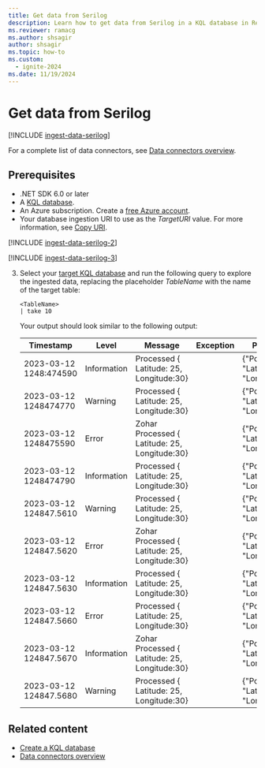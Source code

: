 ```yaml
---
title: Get data from Serilog
description: Learn how to get data from Serilog in a KQL database in Real-Time Intelligence.
ms.reviewer: ramacg
ms.author: shsagir
author: shsagir
ms.topic: how-to
ms.custom:
  - ignite-2024
ms.date: 11/19/2024
---
```

# Get data from Serilog

[!INCLUDE [ingest-data-serilog](~/../kusto-repo/data-explorer/includes/cross-repo/ingest-data-serilog.md)]

For a complete list of data connectors, see [Data connectors overview](data-connectors/data-connectors.md).

## Prerequisites

* .NET SDK 6.0 or later
* A [KQL database](/fabric/real-time-analytics/create-database).
* An Azure subscription. Create a [free Azure account](https://azure.microsoft.com/free/).<a id=ingestion-uri></a>
* Your database ingestion URI to use as the *TargetURI* value. For more information, see [Copy URI](access-database-copy-uri.md#copy-uri).

[!INCLUDE [ingest-data-serilog-2](~/../kusto-repo/data-explorer/includes/cross-repo/ingest-data-serilog-2.md)]

[!INCLUDE [ingest-data-serilog-3](~/../kusto-repo/data-explorer/includes/cross-repo/ingest-data-serilog-3.md)]

3. Select your [target KQL database](access-database-copy-uri.md) and run the following query to explore the ingested data, replacing the placeholder *TableName* with the name of the target table:

    ```kusto
    <TableName>
    | take 10
    ```

    Your output should look similar to the following output:

    |Timestamp  |Level  |Message  |Exception  | Properties | Position | Elapsed |
    |---------|---------|---------|---------|---------|---------|---------|
    | 2023-03-12 1248:474590 | Information | Processed { Latitude: 25, Longitude:30} | |  {"Position":  { "Latitude": 25, "Longitude":30} | { "Latitude": 25, "Longitude":30} |34 |
    | 2023-03-12 1248474770 | Warning | Processed { Latitude: 25, Longitude:30} | |  {"Position":  { "Latitude": 25, "Longitude":30} | { "Latitude": 25, "Longitude":30} |34 |
    | 2023-03-12 1248475590 | Error| Zohar Processed {  Latitude: 25, Longitude:30} | |  {"Position":  { "Latitude": 25, "Longitude":30} | { "Latitude": 25, "Longitude":30} |34 |
    | 2023-03-12 1248474790 | Information | Processed { Latitude: 25, Longitude:30} | |  {"Position":  { "Latitude": 25, "Longitude":30} | { "Latitude": 25, "Longitude":30} |34 |
    | 2023-03-12 124847.5610 | Warning | Processed { Latitude: 25, Longitude:30} | |  {"Position":  { "Latitude": 25, "Longitude":30} | { "Latitude": 25, "Longitude":30} |34 |
    | 2023-03-12 124847.5620 | Error| Zohar Processed {  Latitude: 25, Longitude:30} | |  {"Position":  { "Latitude": 25, "Longitude":30} | { "Latitude": 25, "Longitude":30} |34 |
    | 2023-03-12 124847.5630 | Information | Processed { Latitude: 25, Longitude:30} | |  {"Position":  { "Latitude": 25, "Longitude":30} | { "Latitude": 25, "Longitude":30} |34 |
    | 2023-03-12 124847.5660 | Error| Processed { Latitude: 25, Longitude:30} | |  {"Position":  { "Latitude": 25, "Longitude":30} | { "Latitude": 25, "Longitude":30} |34 |
    | 2023-03-12 124847.5670 | Information | Zohar Processed {  Latitude: 25, Longitude:30} | |  {"Position":  { "Latitude": 25, "Longitude":30} | { "Latitude": 25, "Longitude":30} |34 |
    | 2023-03-12 124847.5680 | Warning | Processed { Latitude: 25, Longitude:30} | |  {"Position":  { "Latitude": 25, "Longitude":30} | { "Latitude": 25, "Longitude":30} |34 |

## Related content

* [Create a KQL database](create-database.md)
* [Data connectors overview](data-connectors/data-connectors.md)
